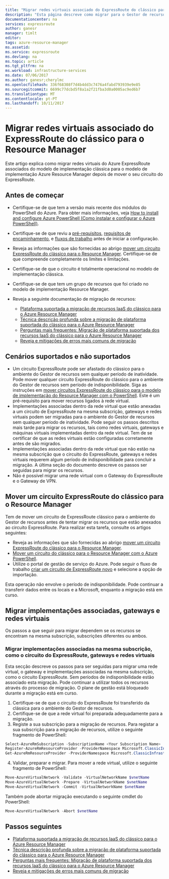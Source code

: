 ```yaml
---
title: "Migrar redes virtuais associado do ExpressRoute do clássico para o Gestor de recursos: Azure: PowerShell | Microsoft Docs"
description: "Esta página descreve como migrar para o Gestor de recursos de redes virtuais associadas depois de mover o seu circuito."
documentationcenter: na
services: expressroute
author: ganesr
manager: timlt
editor: 
tags: azure-resource-manager
ms.assetid: 
ms.service: expressroute
ms.devlang: na
ms.topic: article
ms.tgt_pltfrm: na
ms.workload: infrastructure-services
ms.date: 07/06/2017
ms.author: ganesr;cherylmc
ms.openlocfilehash: 336f68308f7d4b4dd3c7476a4fabd793939e9e85
ms.sourcegitcommit: 6699c77dcbd5f8a1a2f21fba3d0a0005ac9ed6b7
ms.translationtype: MT
ms.contentlocale: pt-PT
ms.lasthandoff: 10/11/2017
---
```

# <a name="migrate-expressroute-associated-virtual-networks-from-classic-to-resource-manager"></a>Migrar redes virtuais associado do ExpressRoute do clássico para o Resource Manager

Este artigo explica como migrar redes virtuais do Azure ExpressRoute associados do modelo de implementação clássica para o modelo de implementação Azure Resource Manager depois de mover o seu circuito do ExpressRoute. 


## <a name="before-you-begin"></a>Antes de começar
* Certifique-se de que tem a versão mais recente dos módulos do PowerShell do Azure. Para obter mais informações, veja [How to install and configure Azure PowerShell (Como instalar e configurar o Azure PowerShell)](/powershell/azure/overview).
* Certifique-se de que reviu a [pré-requisitos](expressroute-prerequisites.md), [requisitos de encaminhamento](expressroute-routing.md), e [fluxos de trabalho](expressroute-workflows.md) antes de iniciar a configuração.
* Reveja as informações que são fornecidas ao abrigo [mover um circuito ExpressRoute do clássico para o Resource Manager](expressroute-move.md). Certifique-se de que compreende completamente os limites e limitações.
* Certifique-se de que o circuito é totalmente operacional no modelo de implementação clássica.
* Certifique-se de que tem um grupo de recursos que foi criado no modelo de implementação Resource Manager.
* Reveja a seguinte documentação de migração de recursos:

    * [Plataforma suportada a migração de recursos IaaS do clássico para o Azure Resource Manager](../virtual-machines/virtual-machines-windows-migration-classic-resource-manager.md)
    * [Técnica descrição profunda sobre a migração de plataforma suportada do clássico para o Azure Resource Manager](../virtual-machines/virtual-machines-windows-migration-classic-resource-manager-deep-dive.md)
    * [Perguntas mais frequentes: Migração de plataforma suportada dos recursos IaaS do clássico para o Azure Resource Manager](../virtual-machines/virtual-machines-windows-migration-classic-resource-manager.md)
    * [Reveja e mitigações de erros mais comuns de migração](../virtual-machines/windows/migration-classic-resource-manager-errors.md?toc=%2fazure%2fvirtual-machines%2fwindows%2ftoc.json)

## <a name="supported-and-unsupported-scenarios"></a>Cenários suportados e não suportados

* Um circuito ExpressRoute pode ser afastado do clássico para o ambiente do Gestor de recursos sem qualquer período de inatividade. Pode mover qualquer circuito ExpressRoute do clássico para o ambiente do Gestor de recursos sem período de indisponibilidade. Siga as instruções em [mover circuitos ExpressRoute do clássico para o modelo de implementação do Resource Manager com o PowerShell](expressroute-howto-move-arm.md). Este é um pré-requisito para mover recursos ligados à rede virtual.
* Implementações associadas dentro da rede virtual que estão anexadas a um circuito de ExpressRoute na mesma subscrição, gateways e redes virtuais podem ser migradas para o ambiente do Gestor de recursos sem qualquer período de inatividade. Pode seguir os passos descritos mais tarde para migrar os recursos, tais como redes virtuais, gateways e máquinas virtuais implementadas dentro da rede virtual. Tem de se certificar de que as redes virtuais estão configuradas corretamente antes de são migrados. 
* Implementações associadas dentro da rede virtual que não estão na mesma subscrição que o circuito do ExpressRoute, gateways e redes virtuais requerem algum período de indisponibilidade para concluir a migração. A última seção do documento descreve os passos ser seguidas para migrar os recursos.
* Não é possível migrar uma rede virtual com o Gateway do ExpressRoute e o Gateway de VPN.

## <a name="move-an-expressroute-circuit-from-classic-to-resource-manager"></a>Mover um circuito ExpressRoute do clássico para o Resource Manager
Tem de mover um circuito de ExpressRoute clássico para o ambiente do Gestor de recursos antes de tentar migrar os recursos que estão anexados ao circuito ExpressRoute. Para realizar esta tarefa, consulte os artigos seguintes:

* Reveja as informações que são fornecidas ao abrigo [mover um circuito ExpressRoute do clássico para o Resource Manager](expressroute-move.md).
* [Mover um circuito do clássico para o Resource Manager com o Azure PowerShell](expressroute-howto-move-arm.md).
* Utilize o portal de gestão de serviço do Azure. Pode seguir o fluxo de trabalho [criar um circuito de ExpressRoute novo](expressroute-howto-circuit-portal-resource-manager.md) e selecione a opção de importação. 

Esta operação não envolve o período de indisponibilidade. Pode continuar a transferir dados entre os locais e a Microsoft, enquanto a migração está em curso.

## <a name="migrate-virtual-networks-gateways-and-associated-deployments"></a>Migrar implementações associadas, gateways e redes virtuais

Os passos a que seguir para migrar dependem se os recursos se encontram na mesma subscrição, subscrições diferentes ou ambos.

### <a name="migrate-virtual-networks-gateways-and-associated-deployments-in-the-same-subscription-as-the-expressroute-circuit"></a>Migrar implementações associadas na mesma subscrição, como o circuito do ExpressRoute, gateways e redes virtuais
Esta secção descreve os passos para ser seguidas para migrar uma rede virtual, o gateway e implementações associadas na mesma subscrição, como o circuito ExpressRoute. Sem períodos de indisponibilidade estão associado esta migração. Pode continuar a utilizar todos os recursos através do processo de migração. O plane de gestão está bloqueado durante a migração está em curso. 

1. Certifique-se de que o circuito do ExpressRoute foi transferido da clássica para o ambiente do Gestor de recursos.
2. Certifique-se de que a rede virtual foi preparada adequadamente para a migração.
3. Registe a sua subscrição para a migração de recursos. Para registar a sua subscrição para a migração de recursos, utilize o seguinte fragmento de PowerShell:

  ```powershell 
  Select-AzureRmSubscription -SubscriptionName <Your Subscription Name>
  Register-AzureRmResourceProvider -ProviderNamespace Microsoft.ClassicInfrastructureMigrate
  Get-AzureRmResourceProvider -ProviderNamespace Microsoft.ClassicInfrastructureMigrate
  ```
4. Validar, preparar e migrar. Para mover a rede virtual, utilize o seguinte fragmento de PowerShell:

  ```powershell
  Move-AzureVirtualNetwork -Validate -VirtualNetworkName $vnetName
  Move-AzureVirtualNetwork -Prepare -VirtualNetworkName $vnetName
  Move-AzureVirtualNetwork -Commit -VirtualNetworkName $vnetName
  ```

  Também pode abortar migração executando o seguinte cmdlet do PowerShell:

  ```powershell
  Move-AzureVirtualNetwork -Abort $vnetName
  ```

## <a name="next-steps"></a>Passos seguintes
* [Plataforma suportada a migração de recursos IaaS do clássico para o Azure Resource Manager](../virtual-machines/virtual-machines-windows-migration-classic-resource-manager.md)
* [Técnica descrição profunda sobre a migração de plataforma suportada do clássico para o Azure Resource Manager](../virtual-machines/virtual-machines-windows-migration-classic-resource-manager-deep-dive.md)
* [Perguntas mais frequentes: Migração de plataforma suportada dos recursos IaaS do clássico para o Azure Resource Manager](../virtual-machines/virtual-machines-windows-migration-classic-resource-manager.md)
* [Reveja e mitigações de erros mais comuns de migração](../virtual-machines/windows/migration-classic-resource-manager-errors.md?toc=%2fazure%2fvirtual-machines%2fwindows%2ftoc.json)
